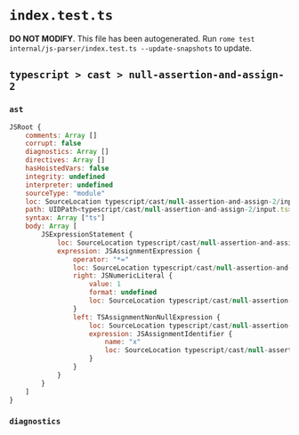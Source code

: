 # `index.test.ts`

**DO NOT MODIFY**. This file has been autogenerated. Run `rome test internal/js-parser/index.test.ts --update-snapshots` to update.

## `typescript > cast > null-assertion-and-assign-2`

### `ast`

```javascript
JSRoot {
	comments: Array []
	corrupt: false
	diagnostics: Array []
	directives: Array []
	hasHoistedVars: false
	integrity: undefined
	interpreter: undefined
	sourceType: "module"
	loc: SourceLocation typescript/cast/null-assertion-and-assign-2/input.ts 1:0-2:0
	path: UIDPath<typescript/cast/null-assertion-and-assign-2/input.ts>
	syntax: Array ["ts"]
	body: Array [
		JSExpressionStatement {
			loc: SourceLocation typescript/cast/null-assertion-and-assign-2/input.ts 1:0-1:7
			expression: JSAssignmentExpression {
				operator: "*="
				loc: SourceLocation typescript/cast/null-assertion-and-assign-2/input.ts 1:0-1:7
				right: JSNumericLiteral {
					value: 1
					format: undefined
					loc: SourceLocation typescript/cast/null-assertion-and-assign-2/input.ts 1:6-1:7
				}
				left: TSAssignmentNonNullExpression {
					loc: SourceLocation typescript/cast/null-assertion-and-assign-2/input.ts 1:0-1:2
					expression: JSAssignmentIdentifier {
						name: "x"
						loc: SourceLocation typescript/cast/null-assertion-and-assign-2/input.ts 1:0-1:1 (x)
					}
				}
			}
		}
	]
}
```

### `diagnostics`

```

```
